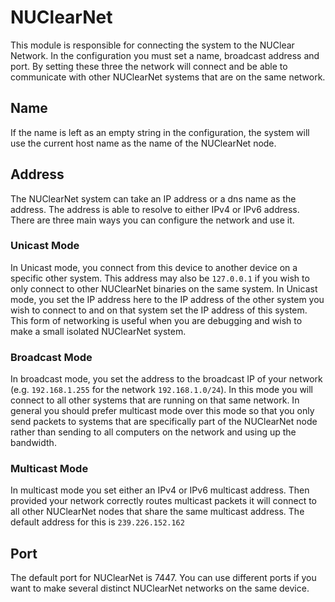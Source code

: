 NUClearNet
====================
This module is responsible for connecting the system to the NUClear Network.
In the configuration you must set a name, broadcast address and port.
By setting these three the network will connect and be able to communicate with other NUClearNet systems that are on the same network.

## Name
If the name is left as an empty string in the configuration, the system will use the current host name as the name of the NUClearNet node.

## Address
The NUClearNet system can take an IP address or a dns name as the address. The address is able to resolve to either IPv4 or IPv6 address.
There are three main ways you can configure the network and use it.

### Unicast Mode
In Unicast mode, you connect from this device to another device on a specific other system. This address may also be `127.0.0.1` if you wish to only connect to other NUClearNet binaries on the same system.
In Unicast mode, you set the IP address here to the IP address of the other system you wish to connect to and on that system set the IP address of this system.
This form of networking is useful when you are debugging and wish to make a small isolated NUClearNet system.

### Broadcast Mode
In broadcast mode, you set the address to the broadcast IP of your network (e.g. `192.168.1.255` for the network `192.168.1.0/24`). In this mode you will connect to all other systems that are running on that same network. In general you should prefer multicast mode over this mode so that you only send packets to systems that are specifically part of the NUClearNet node rather than sending to all computers on the network and using up the bandwidth.

### Multicast Mode
In multicast mode you set either an IPv4 or IPv6 multicast address. Then provided your network correctly routes multicast packets it will connect to all other NUClearNet nodes that share the same multicast address. The default address for this is `239.226.152.162`

## Port
The default port for NUClearNet is 7447. You can use different ports if you want to make several distinct NUClearNet networks on the same device.
